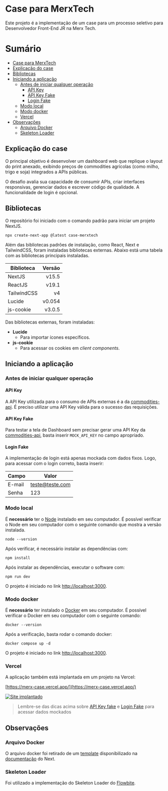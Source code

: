 # Case para MerxTech

Este projeto é a implementação de um case para um processo seletivo para Desenvolvedor Front-End JR na Merx Tech.

# Sumário

- [Case para MerxTech](#case-para-merxtech)
- [Explicação do case](#explicação-do-case)
- [Bibliotecas](#bibliotecas)
- [Iniciando a aplicação](#iniciando-a-aplicacao)
    - [Antes de iniciar qualquer operação](#antes-de-iniciar-qualquer-operacao)
        - [API Key](#api-key)
        - [API Key Fake](#api-key-fake)
        - [Login Fake](#login-fake)
    - [Modo local](#modo-local)
    - [Modo docker](#modo-docker)
    - [Vercel](#vercel)
- [Observações](#observacoes)
    - [Arquivo Docker](#arquivo-docker)
    - [Skeleton Loader](#skeleton-loader)

## Explicação do case

O principal objetivo é desenvolver um dashboard web que replique o layout do print anexado, exibindo preços de commodities agrícolas (como milho, trigo e soja) integrados a APIs públicas. 

O desafio avalia sua capacidade de consumir APIs,  criar interfaces responsivas, gerenciar dados e escrever código de qualidade. A funcionalidade de login é opcional.

## Bibliotecas

O repositório foi iniciado com o comando padrão para iniciar um projeto NextJS.

```commandline
npx create-next-app @latest case-merxtech
```

Além das bibliotecas padrões de instalação, como React, Next e TailwindCSS, foram instaladas bibliotecas externas. Abaixo está uma tabela com as bibliotecas principais instaladas.

| Biblioteca  | Versão |
| ----------- | -----: |
| NextJS      |  v15.5 |
| ReactJS     |  v19.1 |
| TailwindCSS |     v4 |
| Lucide      | v0.054 |
| js-cookie   | v3.0.5 |

Das bibliotecas externas, foram instaladas:

- **Lucide**
  - Para importar ícones específicos.
- **js-cookie**
  - Para acessar os cookies em _client components_.

## Iniciando a aplicação

### Antes de iniciar qualquer operação

#### API Key

A API Key utilizada para o consumo de APIs externas é a da [commodities-api](https://commodities-api.com/). É preciso utilizar uma API Key válida para o sucesso das requisições.

#### API Key Fake

Para testar a tela de Dashboard sem precisar gerar uma API Key da [commodities-api](https://commodities-api.com/), basta inserir `MOCK_API_KEY` no campo apropriado.

#### Login Fake

A implementação de login está apenas mockada com dados fixos. Logo, para acessar com o login correto, basta inserir:

| Campo  | Valor           |
| ------ | --------------- |
| E-mail | teste@teste.com |
| Senha  | 123             |

### Modo local

É **necessário** ter o [Node](https://nodejs.org/pt) instalado em seu computador. É possível verificar o Node em seu computador com o seguinte comando que mostra a versão instalada.

```commandline
node --version
```

Após verificar, é necessário instalar as dependências com:

```commandline
npm install
```

Após instalar as dependências, executar o software com:

```commandline
npm run dev
```

O projeto é iniciado no link [http://localhost:3000](http://localhost:3000).

### Modo docker

É **necessário** ter instalado o [Docker](https://www.docker.com/) em seu computador. É possível verificar o Docker em seu computador com o seguinte comando:

```commandline
docker --version
```

Após a verificação, basta rodar o comando docker:

```commandline
docker compose up -d
```

O projeto é iniciado no link [http://localhost:3000](http://localhost:3000).

### Vercel

A aplicação também está implantada em um projeto na Vercel:

[https://merx-case.vercel.app/](https://merx-case.vercel.app/)

[![Site implantado](https://imgur.com/a/Qtx6XXT)](https://merx-case.vercel.app/)

> Lembre-se das dicas acima sobre [API Key fake](#api-key-fake) e [Login Fake](#login-fake) para acessar dados mockados

## Observações

### Arquivo Docker

O arquivo docker foi retirado de um [template](https://github.com/vercel/next.js/blob/canary/examples/with-docker/Dockerfile) disponibilizado na [documentação](https://nextjs.org/docs/app/getting-started/deploying#docker) do Next.

### Skeleton Loader

Foi utilizado a implementação do Skeleton Loader do [Flowbite](https://flowbite.com/docs/components/skeleton/).
